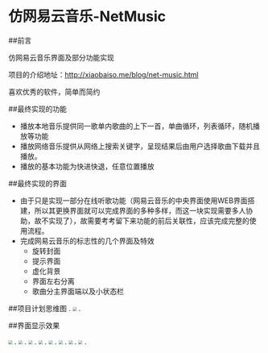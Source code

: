 # 仿网易云音乐-NetMusic

##前言

仿网易云音乐界面及部分功能实现

项目的介绍地址：http://xiaobaiso.me/blog/net-music.html

喜欢优秀的软件，简单而简约


##最终实现的功能
- 播放本地音乐提供同一歌单内歌曲的上下一首，单曲循环，列表循环，随机播放等功能
- 播放网络音乐提供从网络上搜索关键字，呈现结果后由用户选择歌曲下载并且播放。
- 播放的基本功能为快进快退，任意位置播放

##最终实现的界面

- 由于只是实现一部分在线听歌功能（网易云音乐的中央界面使用WEB界面搭建，所以其更换界面就可以完成界面的多种多样，而这一块实现需要多人协助，故不实现了），故需要考考留下来功能的前后关联性，应该完成完整的使用流程。
- 完成网易云音乐的标志性的几个界面及特效
    - 旋转封面
    - 提示界面
    - 虚化背景
    - 界面左右分离
	- 歌曲分主界面端以及小状态栏


##项目计划思维图
.
<img src="https://github.com/xiaobaiso/xiaobaiso.github.io/raw/master/image/网易思维图.png" style="zoom:50%" />
.




##界面显示效果

<img src="https://github.com/xiaobaiso/xiaobaiso.github.io/raw/master/image/网易1.png" style="zoom:50%" />
.

<img src="https://github.com/xiaobaiso/xiaobaiso.github.io/raw/master/image/网易2.png" style="zoom:50%" />
.

<img src="https://github.com/xiaobaiso/xiaobaiso.github.io/raw/master/image/网易3.png" style="zoom:50%" />
.

<img src="https://github.com/xiaobaiso/xiaobaiso.github.io/raw/master/image/网易4.png" style="zoom:50%" />
.

<img src="https://github.com/xiaobaiso/xiaobaiso.github.io/raw/master/image/网易5.png" style="zoom:50%" />
.

<img src="https://github.com/xiaobaiso/xiaobaiso.github.io/raw/master/image/网易1.gif" style="zoom:50%" />
.

<img src="https://github.com/xiaobaiso/xiaobaiso.github.io/raw/master/image/网易2.gif" style="zoom:50%" />
.

<img src="https://github.com/xiaobaiso/xiaobaiso.github.io/raw/master/image/网易3.gif" style="zoom:50%" />
.

